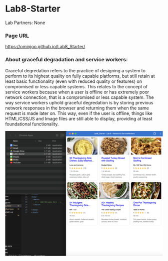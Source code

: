 # Lab8-Starter

Lab Partners: None

### Page URL
https://ominjoo.github.io/Lab8_Starter/ 

### About graceful degradation and service workers:
Graceful degredation refers to the practice of designing a system to perform to its highest quality on fully capable platforms, but still retain at least basic functionality (even with reduced quality or features) on compromised or less capable systems. This relates to the concept of service workers because when a user is offline or has extremely poor network connection, that is a compromised or less capable system. The way service workers uphold graceful degredation is by storing previous network responses in the browser and returning them when the same request is made later on. This way, even if the user is offline, things like HTML/CSS/JS and Image files are still able to display, providing at least foundational functionality.

![img](pwa.png)
